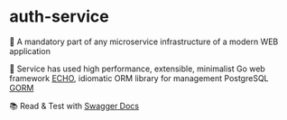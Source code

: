 # auth-service

🍕 A mandatory part of any microservice infrastructure of a modern WEB application

📎 Service has used high performance, extensible, minimalist Go web framework [ECHO](https://echo.labstack.com), idiomatic ORM library for management PostgreSQL [GORM](https://gorm.io/)

📚 Read & Test with [Swagger Docs](http://localhost:8081/docs/index.html)